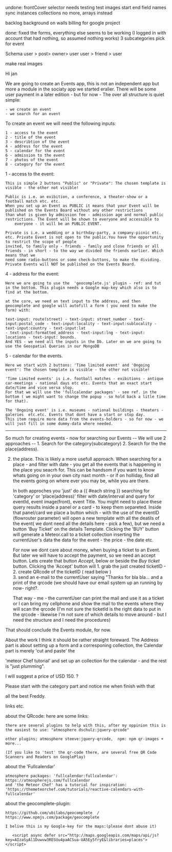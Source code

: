 undone:
frontCover selector needs testing
test images
start end field names sync
instances collections no more, arrays instead

backlog
background on walls
billing for google project

done:
fixed the forms, everything else seems to be working (I logged in with account that had nothing, so assumed nothing works)
3 subcategories pick for event

Schema
user > post> owner> user
user > friend > user

make real images

Hi jan

We are going to create an Events app, this is not an independent app but more a module in the sociaty app we started eralier.
There will be some user payment in a later edition - but for now - The over all structure is quiet simple:

	- we create an event
	- we search for an event

To create an event we will need the following inputs:

	1 - access to the event
	2 - title of the event
	3 - describtion of the event
	4 - address for the event
	5 - calendar for the event
	6 - admission to the event
	7 - photos of the event
	8 - category for the event

1 - access to the event:
	
	This is simple 2 buttons "Public" or "Private": The chosen template is visible - the other not visible!
	
	Public is i.e. an exibition, a conference, a theater-show or a football match etc. etc. 
	When you set up an Event as PUBLIC it means that your Event will be published on the Events Board without any other restrictions 
	than what is given by admission fee - admission age and normal public restrictions. The Event will be shown to everyone and accessible to
        everyone - it will be an PUBLIC EVENT.

	Private is i.e. a wedding or a birthday-party, a company-picnic etc. etc. Private Event is not open to the public.You have the opportunity to restrict the scope of people
	invited, to family only - friends - family and close friends or all friends - in short - to the way we divided the friends earlier. Which means that we 
	need some radio-buttons or some check-buttons, to make the dividing. Private Events will NOT be published on the Events Board.

4 - address for the event:
	
	Here we are going to use the  'geocomplete.js' plugin - ref: and tut in the bottom. This plugin needs a Google map-key which also is to find at the bottom.

	at the core, we need an text input to the address, and then geocomplete and google will autofill a form ( you need to make the form) with:

	text-input: route(street) - text-input: street_number - text-input:postal_code - text-input:locality - text-input:sublocality - text-input:country - text-input:lat 
	- text-input:formatted_address - text-input:lng - text-input: locations - text-input: bounds.	
	And YES - we need all the inputs in the Db. Later on we are going to use the Geospatial Queries in our MongoDB 

5 - calendar for the events.

	Here we start with 2 buttons: 'Time limited event' and 'Ongoing event': The chosen template is visible - the other not visible!

	'Time Limited events' is i.e. football matches - exibitions - antique car-meetings - national days etc etc. Events that an exact start date/time and vice versa stop.
	For that we will use the 'fullcalendar packages' - see ref. in the bottom ( we might want to change the popup - so hold back a litle time for that).

	The 'Ongoing event' is i.e. museums - national buildings - theaters - galeries  etc.etc. Events that dont have a start or stop day.
	This item require more data from the events-holders - so for now - we will just fill in some dummy-data where needed.
 
------------------------------------------------------------
So much for creating events - now for searching our Events -- We  will use 2 approaches -- 1. Search for the category(subcategory)   2. Search for the the place(address).

2.	the place. This is likely a more usefull approach. When searching for a place - and filter with date - you get all the events that is happening in the place you seacrh for.
	This can be handsom if you want to know whats going on in your own city naxt month - or if on holliday, find all the events going on where ever you may be, while you are there.

	In both approches you 'just' do a {{ #each string }} searching for 'category' or 'place(address)' filter with date/interval and query for eventId,  event image(front), event Title. 
	You might need to place these query results inside a panel or a card - to keep them separeted. Inside that panel/card we place a button which - with the use of the eventID 
	(flowrouter parameter) will open a new template with all the deatils of the event( we dont need all the details here - pick a few), but we need a button 'Buy Ticket' on the 
	details Template. Clicking the 'BUY' button will generate a Meteor.call to a ticket collection inserting the currentUser's data the data for the event - the price - the date etc.
	
	For now we dont care about money, when buying a ticket to an Event. But later we will have to accept the payment, so we need an accept button. Lets create that button *Accept*, 
	below or beside the *Buy ticket* button. Clicking the 'Accept' button will 
		1. grab the just created ticketID - 
		2. create QRcode of the ticketID ( read below )  
		3. send an e-mail to the currentUser saying "Thanks for bla bla... and a print of the qrcode (we should have our email system up an running by now- right?. 

	That way - me - the currentUser can print the mail and use it as a ticket or I can bring my cellphone and show the mail to the events where they will scan the qrcode
	(I'm not sure the ticketId is the right data to put in the qrcode - likewise I'm not sure of which details to  move around - but I need the structure and I need the procedures)

	
That should conclude the Events module, for now.

About the work I think it should be rather straight foreward. The Address part is about setting up a form and a corresponing collection, the Calendar part is merely 'cut and paste' the 

'meteor Chef tutorial' and set up an collection for the calendar - and the rest is "just plumming". 

I will suggest a price of USD 150.  ?

Please start with the category part and notice me when finish with that

all the best Freddy.


links etc.

about the QRcode: here are some links:
	
	there are several plugins to help with this, after my oppinion this is the easiest to use: "atmosphere dschulz:jquery-qrcode"

	other plugins; atmosphere steeve:jquery-qrcode,  npm: npm qr-images + more...
	
	(If you like to 'test' the qr-code there, are several free QR Code Scanners and Readers on GooglePlay)

about the 'Fullcalendar'

	atmosphere packages: 'fullcalendar:fullcalendar': https://atmospherejs.com/fullcalendar
	and 'the Meteor Chef' has a tutorial for inspiration: 'https://themeteorchef.com/tutorials/reactive-calendars-with-fullcalendar'

about the geocomplete-plugin:

	https://github.com/ubilabs/geocomplete  /  https://www.npmjs.com/package/geocomplete

	I belive this is my Google-key for the maps:(please dont abuse it)

	   <script async defer src="http://maps.googleapis.com/maps/api/js?key=AIzaSyAl1Duwvw3RESUu4paACSua-UA5Ey5fryE&libraries=places"></script>
